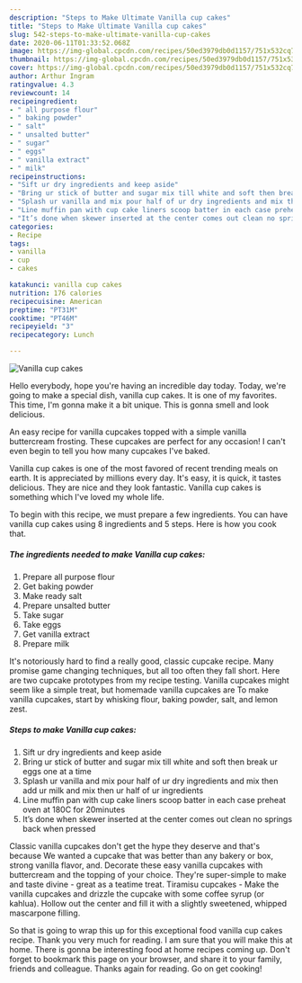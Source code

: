 ```yaml
---
description: "Steps to Make Ultimate Vanilla cup cakes"
title: "Steps to Make Ultimate Vanilla cup cakes"
slug: 542-steps-to-make-ultimate-vanilla-cup-cakes
date: 2020-06-11T01:33:52.068Z
image: https://img-global.cpcdn.com/recipes/50ed3979db0d1157/751x532cq70/vanilla-cup-cakes-recipe-main-photo.jpg
thumbnail: https://img-global.cpcdn.com/recipes/50ed3979db0d1157/751x532cq70/vanilla-cup-cakes-recipe-main-photo.jpg
cover: https://img-global.cpcdn.com/recipes/50ed3979db0d1157/751x532cq70/vanilla-cup-cakes-recipe-main-photo.jpg
author: Arthur Ingram
ratingvalue: 4.3
reviewcount: 14
recipeingredient:
- " all purpose flour"
- " baking powder"
- " salt"
- " unsalted butter"
- " sugar"
- " eggs"
- " vanilla extract"
- " milk"
recipeinstructions:
- "Sift ur dry ingredients and keep aside"
- "Bring ur stick of butter and sugar mix till white and soft then break ur eggs one at a time"
- "Splash ur vanilla and mix pour half of ur dry ingredients and mix then add ur milk and mix then ur half of ur ingredients"
- "Line muffin pan with cup cake liners scoop batter in each case preheat oven at 180C for 20minutes"
- "It’s done when skewer inserted at the center comes out clean no springs back when pressed"
categories:
- Recipe
tags:
- vanilla
- cup
- cakes

katakunci: vanilla cup cakes 
nutrition: 176 calories
recipecuisine: American
preptime: "PT31M"
cooktime: "PT46M"
recipeyield: "3"
recipecategory: Lunch

---
```



![Vanilla cup cakes](https://img-global.cpcdn.com/recipes/50ed3979db0d1157/751x532cq70/vanilla-cup-cakes-recipe-main-photo.jpg)

Hello everybody, hope you're having an incredible day today. Today, we're going to make a special dish, vanilla cup cakes. It is one of my favorites. This time, I'm gonna make it a bit unique. This is gonna smell and look delicious.

An easy recipe for vanilla cupcakes topped with a simple vanilla buttercream frosting. These cupcakes are perfect for any occasion! I can&#39;t even begin to tell you how many cupcakes I&#39;ve baked.

Vanilla cup cakes is one of the most favored of recent trending meals on earth. It is appreciated by millions every day. It's easy, it is quick, it tastes delicious. They are nice and they look fantastic. Vanilla cup cakes is something which I've loved my whole life.


To begin with this recipe, we must prepare a few ingredients. You can have vanilla cup cakes using 8 ingredients and 5 steps. Here is how you cook that.

<!--inarticleads1-->

##### The ingredients needed to make Vanilla cup cakes:

1. Prepare  all purpose flour
1. Get  baking powder
1. Make ready  salt
1. Prepare  unsalted butter
1. Take  sugar
1. Take  eggs
1. Get  vanilla extract
1. Prepare  milk


It&#39;s notoriously hard to find a really good, classic cupcake recipe. Many promise game changing techniques, but all too often they fall short. Here are two cupcake prototypes from my recipe testing. Vanilla cupcakes might seem like a simple treat, but homemade vanilla cupcakes are To make vanilla cupcakes, start by whisking flour, baking powder, salt, and lemon zest. 

<!--inarticleads2-->

##### Steps to make Vanilla cup cakes:

1. Sift ur dry ingredients and keep aside
1. Bring ur stick of butter and sugar mix till white and soft then break ur eggs one at a time
1. Splash ur vanilla and mix pour half of ur dry ingredients and mix then add ur milk and mix then ur half of ur ingredients
1. Line muffin pan with cup cake liners scoop batter in each case preheat oven at 180C for 20minutes
1. It’s done when skewer inserted at the center comes out clean no springs back when pressed


Classic vanilla cupcakes don&#39;t get the hype they deserve and that&#39;s because We wanted a cupcake that was better than any bakery or box, strong vanilla flavor, and. Decorate these easy vanilla cupcakes with buttercream and the topping of your choice. They&#39;re super-simple to make and taste divine - great as a teatime treat. Tiramisu cupcakes - Make the vanilla cupcakes and drizzle the cupcake with some coffee syrup (or kahlua). Hollow out the center and fill it with a slightly sweetened, whipped mascarpone filling. 

So that is going to wrap this up for this exceptional food vanilla cup cakes recipe. Thank you very much for reading. I am sure that you will make this at home. There is gonna be interesting food at home recipes coming up. Don't forget to bookmark this page on your browser, and share it to your family, friends and colleague. Thanks again for reading. Go on get cooking!
